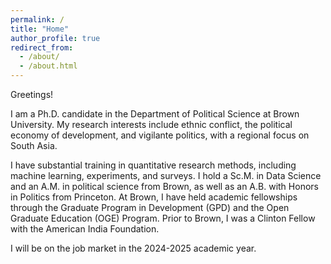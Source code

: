 ```yaml
---
permalink: /
title: "Home"
author_profile: true
redirect_from: 
  - /about/
  - /about.html
---
```


Greetings!

I am a Ph.D. candidate in the Department of Political Science at Brown University. My research interests include ethnic conflict, the political economy of development, and vigilante politics, with a regional focus on South Asia. 

I have substantial training in quantitative research methods, including machine learning, experiments, and surveys. I hold a Sc.M. in Data Science and an A.M. in political science from Brown, as well as an A.B. with Honors in Politics from Princeton. At Brown, I have held academic fellowships through the Graduate Program in Development (GPD) and the Open Graduate Education (OGE) Program. Prior to Brown, I was a Clinton Fellow with the American India Foundation. 

I will be on the job market in the 2024-2025 academic year. 
